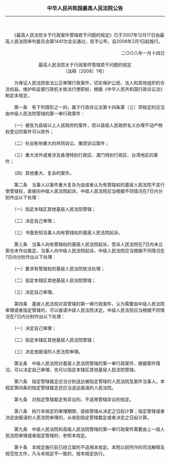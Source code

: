 <div id="div_content"><font color="#760026"></font> <p align="center"><b><font style="font-size:16px;" class="MTitle">中华人民共和国最高人民法院公告</font></b></p><hr color="red"><br>
<br>
　　《最高人民法院关于行政案件管辖若干问题的规定》已于2007年12月17日由最高人民法院审判委员会第1441次会议通过，现予公布，自2008年2月1日起施行。<br>
<br>
<div align="right">二○○八年一月十四日<br>
</div><br>
<div align="center">最高人民法院关于行政案件管辖若干问题的规定<br>
（法释〔2008〕1号）<br>
</div><br>
　　为保证人民法院依法公正审理行政案件，切实保护公民、法人和其他组织的合法权益，维护和监督行政机关依法行使职权，根据《中华人民共和国行政诉讼法》制定本规定。<br>
<br>
<font class="TiaoNoA">　　第一条</font>　有下列情形之一的，属于行政诉讼法第十四条第（三）项规定的应当由中级人民法院管辖的第一审行政案件：<br>
<br>
　　（一）被告为县级以上人民政府的案件，但以县级人民政府名义办理不动产物权登记的案件可以除外；<br>
<br>
　　（二）社会影响重大的共同诉讼、集团诉讼案件；<br>
<br>
　　（三）重大涉外或者涉及香港特别行政区、澳门特别行政区、台湾地区的案件；<br>
<br>
　　（四）其他重大、复杂的案件。<br>
<br><font class="TiaoNoA">　　第二条</font>　当事人以案件重大复杂为由或者认为有管辖权的基层人民法院不宜行使管辖权，直接向中级人民法院起诉，中级人民法院应当根据不同情况在7日内分别作出以下处理：<br>
<br>
　　（一）指定本辖区其他基层人民法院管辖；<br>
<br>
　　（二）决定自己审理；<br>
<br>
　　（三）书面告知当事人向有管辖权的基层人民法院起诉。<br>
<br><font class="TiaoNoA">　　第三条</font>　当事人向有管辖权的基层人民法院起诉，受诉人民法院在7日内未立案也未作出裁定，当事人向中级人民法院起诉，中级人民法院应当根据不同情况在7日内分别作出以下处理：<br>
<br>
　　（一）要求有管辖权的基层人民法院依法处理；<br>
<br>
　　（二）指定本辖区其他基层人民法院管辖；<br>
<br>
　　（三）决定自己审理。<br>
<br><font class="TiaoNoA">　　第四条</font>　基层人民法院对其管辖的第一审行政案件，认为需要由中级人民法院审理或者指定管辖的，可以报请中级人民法院决定。中级人民法院应当根据不同情况在7日内分别作出以下处理：<br>
<br>
　　（一）决定自己审理；<br>
<br>
　　（二）指定本辖区其他基层人民法院管辖；<br>
<br>
　　（三）决定由报请的人民法院审理。<br>
<br><font class="TiaoNoA">　　第五条</font>　中级人民法院对基层人民法院管辖的第一审行政案件，根据案件情况，可以决定自己审理，也可以指定本辖区其他基层人民法院管辖。<br>
<br><font class="TiaoNoA">　　第六条</font>　指定管辖裁定应当分别送达被指定管辖的人民法院及案件当事人。本规定第四条的指定管辖裁定还应当送达报请的人民法院。<br>
<br><font class="TiaoNoA">　　第七条</font>　对指定管辖裁定有异议的，不适用管辖异议的规定。<br>
<br><font class="TiaoNoA">　　第八条</font>　执行本规定的审理期限，提级管辖从决定之日起计算；指定管辖或者决定由报请的人民法院审理的，从收到指定管辖裁定或者决定之日起计算。<br>
<br><font class="TiaoNoA">　　第九条</font>　中级人民法院和高级人民法院管辖的第一审行政案件需要由上一级人民法院审理或者指定管辖的，参照本规定。<br>
<br><font class="TiaoNoA">　　第十条</font>　本规定施行前已经立案的不适用本规定。本院以前所作的司法解释及规范性文件，凡与本规定不一致的，按本规定执行。<br>
<br><br>
</div>